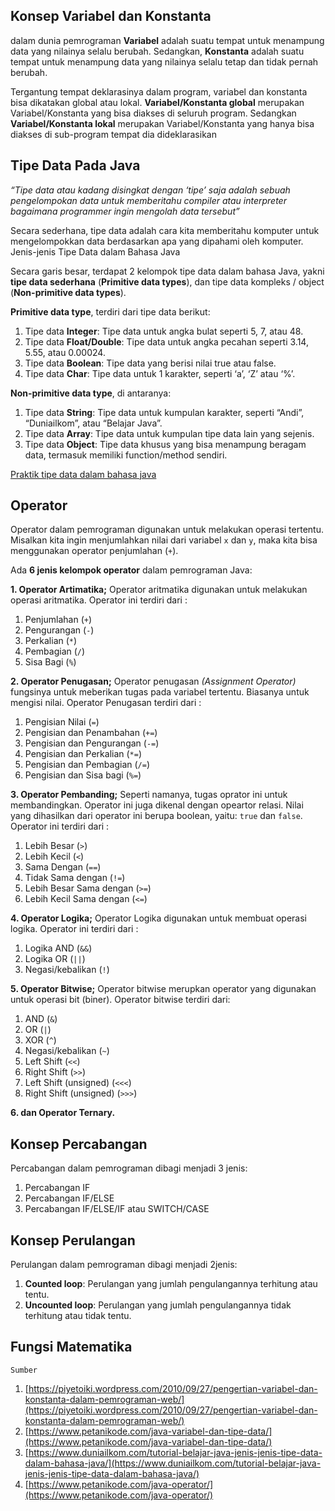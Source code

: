 ## Konsep Variabel dan Konstanta
dalam dunia pemrograman **Variabel** adalah suatu tempat untuk menampung data yang nilainya selalu berubah. Sedangkan, **Konstanta** adalah suatu tempat untuk menampung data yang nilainya selalu tetap dan tidak pernah berubah.

Tergantung tempat deklarasinya dalam program, variabel dan konstanta bisa dikatakan global atau lokal. **Variabel/Konstanta global** merupakan Variabel/Konstanta yang bisa diakses di seluruh program. Sedangkan **Variabel/Konstanta lokal** merupakan Variabel/Konstanta yang hanya bisa diakses di sub-program tempat dia dideklarasikan

## Tipe Data Pada Java
_“Tipe data atau kadang disingkat dengan ‘tipe’ saja adalah sebuah pengelompokan data untuk memberitahu compiler atau interpreter bagaimana programmer ingin mengolah data tersebut”_

Secara sederhana, tipe data adalah cara kita memberitahu komputer untuk mengelompokkan data berdasarkan apa yang dipahami oleh komputer.
Jenis-jenis Tipe Data dalam Bahasa Java

Secara garis besar, terdapat 2 kelompok tipe data dalam bahasa Java, yakni  **tipe data sederhana**  (**Primitive data types**), dan tipe data kompleks / object (**Non-primitive data types**).

**Primitive data type**, terdiri dari tipe data berikut:

1.  Tipe data  **Integer**: Tipe data untuk angka bulat seperti 5, 7, atau 48.
2.  Tipe data  **Float/Double**: Tipe data untuk angka pecahan seperti 3.14, 5.55, atau 0.00024.
3.  Tipe data  **Boolean**: Tipe data yang berisi nilai true atau false.
4.  Tipe data  **Char**: Tipe data untuk 1 karakter, seperti ‘a’, ‘Z’ atau ‘%’.

**Non-primitive data type**, di antaranya:

1.  Tipe data  **String**: Tipe data untuk kumpulan karakter, seperti “Andi”, “Duniailkom”, atau “Belajar Java”.
2.  Tipe data  **Array**: Tipe data untuk kumpulan tipe data lain yang sejenis.
3.  Tipe data  **Object**: Tipe data khusus yang bisa menampung beragam data, termasuk memiliki function/method sendiri.

[Praktik tipe data dalam bahasa java](https://github.com/mhaniffatur/praxis-academy/tree/master/enterprise-full-stack/novice/01-01/latihan)

## Operator
Operator dalam pemrograman digunakan untuk melakukan operasi tertentu. Misalkan kita ingin menjumlahkan nilai dari variabel  `x`  dan  `y`, maka kita bisa menggunakan operator penjumlahan (`+`).

Ada **6 jenis kelompok operator** dalam pemrograman Java:

**1.  Operator Artimatika;**
Operator aritmatika digunakan untuk melakukan operasi aritmatika. Operator ini terdiri dari :
 1. Penjumlahan (`+`) 
2. Pengurangan (`-`)
3. Perkalian 		(`*`)
4. Pembagian		(`/`)
5. Sisa Bagi 		(`%`)

**2.  Operator Penugasan;**
Operator penugasan  _(Assignment Operator)_  fungsinya untuk meberikan tugas pada variabel tertentu. Biasanya untuk mengisi nilai. Operator Penugasan terdiri dari :
1. Pengisian Nilai (`=`)
2. Pengisian dan Penambahan (`+=`)
3. Pengisian dan Pengurangan (`-=`)
4. Pengisian dan Perkalian (`*=`)
5. Pengisian dan Pembagian (`/=`)
6. Pengisian dan Sisa bagi (`%=`)

**3.  Operator Pembanding;**
Seperti namanya, tugas oprator ini untuk membandingkan. Operator ini juga dikenal dengan opeartor relasi. Nilai yang dihasilkan dari operator ini berupa boolean, yaitu:  `true`  dan  `false`. Operator ini terdiri dari :

1. Lebih Besar (`>`)
2. Lebih Kecil (`<`)
3. Sama Dengan (`==`)
4. Tidak Sama dengan (`!=`)
5. Lebih Besar Sama dengan (`>=`)
6. Lebih Kecil Sama dengan (`<=`)

**4.  Operator Logika;**
Operator Logika digunakan untuk membuat operasi logika. Operator ini terdiri dari :

1. Logika AND (`&&`)
2. Logika OR (`||`)
3. Negasi/kebalikan (`!`)

**5.  Operator Bitwise;**
Operator bitwise merupkan operator yang digunakan untuk operasi bit (biner). Operator bitwise terdiri dari:

1. AND (`&`)
2. OR (`|`)
3. XOR (`^`)
4. Negasi/kebalikan (`~`)
5. Left Shift (`<<`)
6. Right Shift (`>>`)
7. Left Shift (unsigned) (`<<<`)
8. Right Shift (unsigned) (`>>>`)

**6.  dan Operator Ternary.**



## Konsep Percabangan
Percabangan dalam pemrograman dibagi menjadi 3 jenis:
1.  Percabangan IF
2.  Percabangan IF/ELSE
3.  Percabangan IF/ELSE/IF atau SWITCH/CASE
## Konsep Perulangan
Perulangan dalam pemrograman dibagi menjadi 2jenis:

1.  **Counted loop**: Perulangan yang jumlah pengulangannya terhitung atau tentu.
2.  **Uncounted loop**: Perulangan yang jumlah pengulangannya tidak terhitung atau tidak tentu.
## Fungsi Matematika

    Sumber

 1. [https://piyetoiki.wordpress.com/2010/09/27/pengertian-variabel-dan-konstanta-dalam-pemrograman-web/](https://piyetoiki.wordpress.com/2010/09/27/pengertian-variabel-dan-konstanta-dalam-pemrograman-web/)
5. [https://www.petanikode.com/java-variabel-dan-tipe-data/](https://www.petanikode.com/java-variabel-dan-tipe-data/)
6. [https://www.duniailkom.com/tutorial-belajar-java-jenis-jenis-tipe-data-dalam-bahasa-java/](https://www.duniailkom.com/tutorial-belajar-java-jenis-jenis-tipe-data-dalam-bahasa-java/)
7. [https://www.petanikode.com/java-operator/](https://www.petanikode.com/java-operator/)
